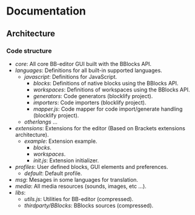 # Documentation

## Architecture

### Code structure

- *core*: All core BB-editor GUI built with the BBlocks API.
- *languages*: Definitions for all built-in supported languages.
  - *javascript*: Definitions for JavaScript.
    - *blocks*: Definitions of native blocks using the BBlocks API.
    - *workspaces*: Definitions of workspaces using the BBlocks API.
    - *generators*: Code generators (blocklify project).
    - *importers*: Code importers (blocklify project).
    - *mapper.js*: Code mapper for code import/generate handling (blocklify project).
  - *otherlangs* ...
- *extensions*: Extensions for the editor (Based on Brackets extensions architecture).
  - *example*: Extension example.
    - *blocks*.
    - *workspaces*.
    - *init.js*: Extension initializer.
- *profiles*: User defined blocks, GUI elements and preferences.
  - *default*: Default profile.
- *msg*: Mesages in some languages for translation.
- *media*: All media resources (sounds, images, etc ...).
- *libs*:
  - *utils.js*: Utilities for BB-editor (compressed).
  - *thirdparty/BBlocks*: BBlocks sources (compressed).
